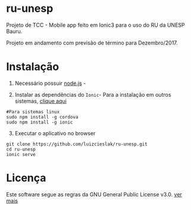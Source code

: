# ru-unesp
Projeto de TCC - Mobile app feito em Ionic3 para o uso do RU da UNESP Bauru.

Projeto em andamento com previsão de término para Dezembro/2017.

# Instalação

1. Necessário possuir [node.js](https://nodejs.org/en/) - 

2. Instalar as dependências do `Ionic`- Para a instalação em outros sistemas, [clique aqui](http://ionicframework.com/docs/intro/installation/)

```
#Para sistemas linux
sudo npm install -g cordova
sudo npm install -g ionic
```


3. Executar o aplicativo no browser
```
git clone https://github.com/luizcieslak/ru-unesp.git
cd ru-unesp
ionic serve
```

# Licença

Este software segue as regras da GNU General Public License v3.0. [ver mais](https://www.gnu.org/licenses/gpl-3.0.en.html)
